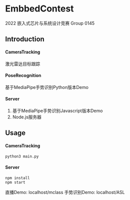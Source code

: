 # EmbbedContest

2022 嵌入式芯片与系统设计竞赛 Group 0145

## Introduction

#### CameraTracking

激光雷达目标跟踪

#### PoseRecognition

基于MediaPipe手势识别Python版本Demo

#### Server

1. 基于MediaPipe手势识别Javascript版本Demo 
2. Node.js服务器

## Usage

#### CameraTracking

```
python3 main.py
```

#### Server

```
npm install
npm start
```

直播Demo: localhost/mclass
手势识别Demo: localhost/ASL
